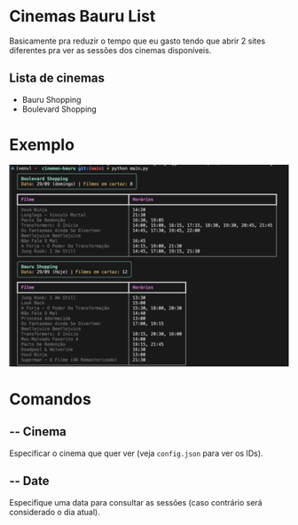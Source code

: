 # Cinemas Bauru List

Basicamente pra reduzir o tempo que eu gasto tendo que abrir 2 sites diferentes pra ver as sessões dos cinemas disponíveis.

## Lista de cinemas
- Bauru Shopping
- Boulevard Shopping

# Exemplo
![Usage example](https://github.com/ropoko/cinemas-bauru-list/blob/main/screenshots/image.png)

# Comandos
## -- Cinema
Especificar o cinema que quer ver (veja `config.json` para ver os IDs).

## -- Date
Especifique uma data para consultar as sessões (caso contrário será considerado o dia atual).
